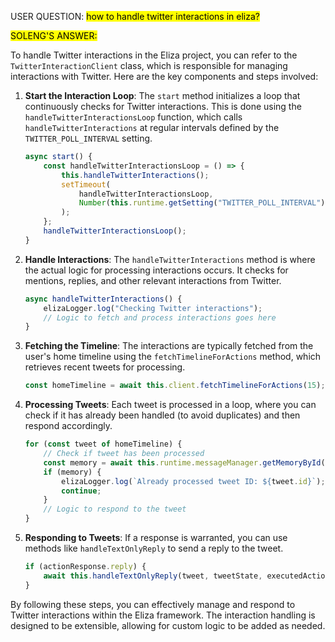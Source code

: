 USER QUESTION: <mark>how to handle twitter interactions in eliza?</mark>

<mark>SOLENG'S ANSWER:</mark>

To handle Twitter interactions in the Eliza project, you can refer to the `TwitterInteractionClient` class, which is responsible for managing interactions with Twitter. Here are the key components and steps involved:

1. **Start the Interaction Loop**: The `start` method initializes a loop that continuously checks for Twitter interactions. This is done using the `handleTwitterInteractionsLoop` function, which calls `handleTwitterInteractions` at regular intervals defined by the `TWITTER_POLL_INTERVAL` setting.

   ```typescript
   async start() {
       const handleTwitterInteractionsLoop = () => {
           this.handleTwitterInteractions();
           setTimeout(
               handleTwitterInteractionsLoop,
               Number(this.runtime.getSetting("TWITTER_POLL_INTERVAL") || 120) * 1000 // Default to 2 minutes
           );
       };
       handleTwitterInteractionsLoop();
   }
   ```

2. **Handle Interactions**: The `handleTwitterInteractions` method is where the actual logic for processing interactions occurs. It checks for mentions, replies, and other relevant interactions from Twitter.

   ```typescript
   async handleTwitterInteractions() {
       elizaLogger.log("Checking Twitter interactions");
       // Logic to fetch and process interactions goes here
   }
   ```

3. **Fetching the Timeline**: The interactions are typically fetched from the user's home timeline using the `fetchTimelineForActions` method, which retrieves recent tweets for processing.

   ```typescript
   const homeTimeline = await this.client.fetchTimelineForActions(15);
   ```

4. **Processing Tweets**: Each tweet is processed in a loop, where you can check if it has already been handled (to avoid duplicates) and then respond accordingly.

   ```typescript
   for (const tweet of homeTimeline) {
       // Check if tweet has been processed
       const memory = await this.runtime.messageManager.getMemoryById(stringToUuid(tweet.id + "-" + this.runtime.agentId));
       if (memory) {
           elizaLogger.log(`Already processed tweet ID: ${tweet.id}`);
           continue;
       }
       // Logic to respond to the tweet
   }
   ```

5. **Responding to Tweets**: If a response is warranted, you can use methods like `handleTextOnlyReply` to send a reply to the tweet.

   ```typescript
   if (actionResponse.reply) {
       await this.handleTextOnlyReply(tweet, tweetState, executedActions);
   }
   ```

By following these steps, you can effectively manage and respond to Twitter interactions within the Eliza framework. The interaction handling is designed to be extensible, allowing for custom logic to be added as needed.